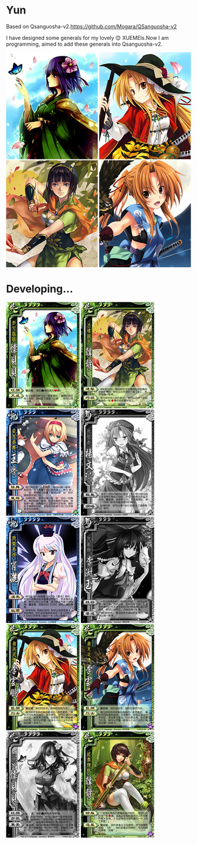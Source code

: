 # Yun
Based on Qsanguosha-v2.https://github.com/Mogara/QSanguosha-v2


I have designed some generals for my lovely :blush: XUEMEIs.Now I am programming, aimed to add these generals into Qsanguosha-v2.

![image](full/huaibeibei.png) 
![image](full/liyunpeng.png)
![image](full/hanjing.png)
![image](full/liyunpeng_female.png) 

# Developing...
![image](card/huaibeibei.jpg) 
![image](card/hanjing.jpg)
![image](card/wangcan.jpg)
![image](card-progress/yangwenqi.jpg)
![image](card/xiaosa.jpg)
![image](card-progress/lishuyu.jpg)
![image](card/liyunpeng.jpg)
![image](card/liyunpeng_female.jpg)
![image](card-progress/EXhuaibeibei.jpg)
![image](card/EXhanjing.jpg)
